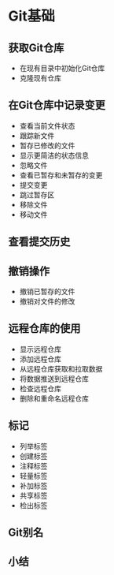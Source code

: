 # Git基础
## 获取Git仓库
- 在现有目录中初始化Git仓库
- 克隆现有仓库
## 在Git仓库中记录变更
- 查看当前文件状态
- 跟踪新文件
- 暂存已修改的文件
- 显示更简洁的状态信息
- 忽略文件
- 查看已暂存和未暂存的变更
- 提交变更
- 跳过暂存区
- 移除文件
- 移动文件
## 查看提交历史
## 撤销操作
- 撤销已暂存的文件
- 撤销对文件的修改
## 远程仓库的使用
- 显示远程仓库
- 添加远程仓库
- 从远程仓库获取和拉取数据
- 将数据推送到远程仓库
- 检查远程仓库
- 删除和重命名远程仓库
## 标记
- 列举标签
- 创建标签
- 注释标签
- 轻量标签
- 补加标签
- 共享标签
- 检出标签
## Git别名
## 小结